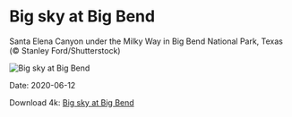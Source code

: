 # Big sky at Big Bend

Santa Elena Canyon under the Milky Way in Big Bend National Park, Texas (© Stanley Ford/Shutterstock)

![Big sky at Big Bend](https://bing.com/th?id=OHR.SantaElena_EN-US1850505356_UHD.jpg&rf=LaDigue_UHD.jpg&pid=hp&w=1024&h=576)

Date: 2020-06-12

Download 4k: [Big sky at Big Bend](https://bing.com/th?id=OHR.SantaElena_EN-US1850505356_UHD.jpg&rf=LaDigue_UHD.jpg&pid=hp&w=3840&h=2160)

